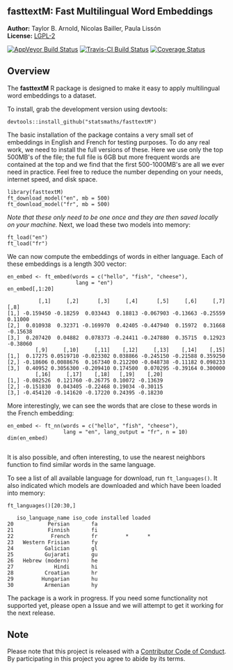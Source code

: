 ## fasttextM: Fast Multilingual Word Embeddings

**Author:** Taylor B. Arnold, Nicolas Bailler, Paula Lissón<br/>
**License:** [LGPL-2](https://opensource.org/licenses/LGPL-2.1)

 [![AppVeyor Build Status](https://ci.appveyor.com/api/projects/status/github/statsmaths/fasttextM?branch=master&svg=true)](https://ci.appveyor.com/project/statsmaths/fasttextM) [![Travis-CI Build Status](https://travis-ci.org/statsmaths/fasttextM.svg?branch=master)](https://travis-ci.org/statsmaths/fasttextM) [![Coverage Status](https://img.shields.io/codecov/c/github/statsmaths/fasttextM/master.svg)](https://codecov.io/github/statsmaths/fasttextM?branch=master)

## Overview

The **fasttextM** R package is designed to make it easy to
apply multilingual word embeddings to a dataset.

To install, grab the development version using devtools:
```{r}
devtools::install_github("statsmaths/fasttextM")
```

The basic installation of the package contains a very small set
of embeddings in English and French for testing purposes. To do
any real work, we need to install the full versions of these.
Here we use only the top 500MB's of the file; the full file is
6GB but more frequent words are contained at the top and we find
that the first 500-1000MB's are all we ever need in practice. Feel
free to reduce the number depending on your needs, internet speed,
and disk space.

```{r}
library(fasttextM)
ft_download_model("en", mb = 500)
ft_download_model("fr", mb = 500)
```

*Note that these only need to be one once and they are then saved
locally on your machine.* Next, we load these two models into
memory:

```{r}
ft_load("en")
ft_load("fr")
```

We can now compute the embeddings of words in either language. Each
of these embeddings is a length 300 vector:

```{r}
en_embed <- ft_embed(words = c("hello", "fish", "cheese"),
                      lang = "en")
en_embed[,1:20]
```
```
          [,1]     [,2]      [,3]     [,4]      [,5]     [,6]     [,7]     [,8]
[1,] -0.159450 -0.18259  0.033443  0.18813 -0.067903 -0.13663 -0.25559  0.11000
[2,]  0.010938  0.32371 -0.169970  0.42405 -0.447940  0.15972  0.31668 -0.15638
[3,]  0.207420  0.04882  0.078373 -0.24411 -0.247880  0.35715  0.12923 -0.38060
         [,9]     [,10]     [,11]    [,12]     [,13]    [,14]    [,15]
[1,]  0.17275 0.0519710 -0.023302 0.038866 -0.245150 -0.21588 0.359250
[2,] -0.18606 0.0088676  0.167340 0.212200 -0.048738 -0.11182 0.098233
[3,]  0.40952 0.3056300 -0.209410 0.174500  0.070295 -0.39164 0.300000
         [,16]     [,17]    [,18]   [,19]    [,20]
[1,] -0.082526  0.121760 -0.26775 0.10072 -0.13639
[2,] -0.151830  0.043405 -0.22468 0.19034 -0.30115
[3,] -0.454120 -0.141620 -0.17220 0.24395 -0.18230
```

More interestingly, we can see the words that are close to these words
in the French embedding:

```{r}
en_embed <- ft_nn(words = c("hello", "fish", "cheese"),
                  lang = "en", lang_output = "fr", n = 10)
dim(en_embed)
```
```

```

It is also possible, and often interesting, to use the nearest neighbors
function to find similar words in the same language.

To see a list of all available language for download, run `ft_languages()`.
It also indicated which models are downloaded and which have been loaded
into memory:

```{r}
ft_languages()[20:30,]
```
```
   iso_language_name iso_code installed loaded
20           Persian       fa
21           Finnish       fi
22            French       fr         *      *
23   Western Frisian       fy
24          Galician       gl
25          Gujarati       gu
26   Hebrew (modern)       he
27             Hindi       hi
28          Croatian       hr
29         Hungarian       hu
30          Armenian       hy
```

The package is a work in progress. If you need some functionality not
supported yet, please open a Issue and we will attempt to get it working
for the next release.

## Note

Please note that this project is released with a [Contributor Code of Conduct](CONDUCT.md).
By participating in this project you agree to abide by its terms.


